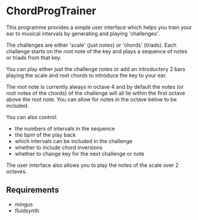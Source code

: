 ChordProgTrainer
================

This programme provides a simple user interface which helps you train your ear to musical intervals by generating and playing 'challenges'.

The challenges are either 'scale' (just notes) or 'chords' (triads).
Each challenge starts on the root note of the key and plays a sequence of notes or triads from that key.

You can play either just the challenge notes or add an introductory 2 bars playing the scale and root chords to introduce the key to your ear.

The root note is currently always in octave 4 and by default the notes (or root notes of the chords) of the challenge will all lie within the first octave above the root note. You can allow for notes in the octave below to be included.

You can also control:
- the numbers of intervals in the sequence
- the bpm of the play back
- which intervals can be included in the challenge
- whether to include chord inversions
- whether to change key for the next challenge or note

The user interface also allows you to play the notes of the scale over 2 octaves.



Requirements
------------

- mingus
- fluidsynth
